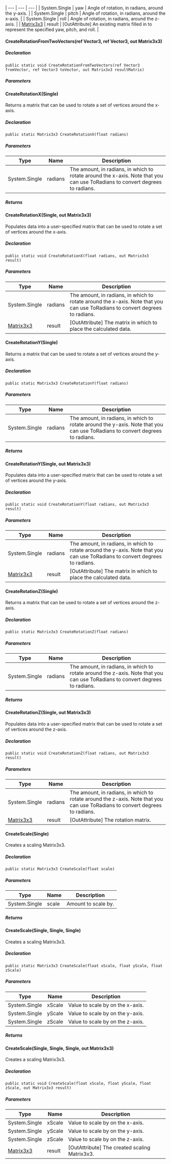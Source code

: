 | --- | --- | --- |
| System.Single | yaw | Angle of rotation, in radians, around the y-axis. |
| System.Single | pitch | Angle of rotation, in radians, around the x-axis. |
| System.Single | roll | Angle of rotation, in radians, around the z-axis. |
| [Matrix3x3](https://keensoftwarehouse.github.io/SpaceEngineersModAPI/api/VRageMath.Matrix3x3.html) | result | \[OutAttribute\] An existing matrix filled in to represent the specified yaw, pitch, and roll. |

#### [](#VRageMath_Matrix3x3_CreateRotationFromTwoVectors_VRageMath_Vector3__VRageMath_Vector3__VRageMath_Matrix3x3__)CreateRotationFromTwoVectors(ref Vector3, ref Vector3, out Matrix3x3)

##### Declaration

```
public static void CreateRotationFromTwoVectors(ref Vector3 fromVector, ref Vector3 toVector, out Matrix3x3 resultMatrix)
```

##### Parameters

#### [](#VRageMath_Matrix3x3_CreateRotationX_System_Single_)CreateRotationX(Single)

Returns a matrix that can be used to rotate a set of vertices around the x-axis.

##### Declaration

```
public static Matrix3x3 CreateRotationX(float radians)
```

##### Parameters

| Type | Name | Description |
| --- | --- | --- |
| System.Single | radians | The amount, in radians, in which to rotate around the x-axis. Note that you can use ToRadians to convert degrees to radians. |

##### Returns

#### [](#VRageMath_Matrix3x3_CreateRotationX_System_Single_VRageMath_Matrix3x3__)CreateRotationX(Single, out Matrix3x3)

Populates data into a user-specified matrix that can be used to rotate a set of vertices around the x-axis.

##### Declaration

```
public static void CreateRotationX(float radians, out Matrix3x3 result)
```

##### Parameters

| Type | Name | Description |
| --- | --- | --- |
| System.Single | radians | The amount, in radians, in which to rotate around the x-axis. Note that you can use ToRadians to convert degrees to radians. |
| [Matrix3x3](https://keensoftwarehouse.github.io/SpaceEngineersModAPI/api/VRageMath.Matrix3x3.html) | result | \[OutAttribute\] The matrix in which to place the calculated data. |

#### [](#VRageMath_Matrix3x3_CreateRotationY_System_Single_)CreateRotationY(Single)

Returns a matrix that can be used to rotate a set of vertices around the y-axis.

##### Declaration

```
public static Matrix3x3 CreateRotationY(float radians)
```

##### Parameters

| Type | Name | Description |
| --- | --- | --- |
| System.Single | radians | The amount, in radians, in which to rotate around the y-axis. Note that you can use ToRadians to convert degrees to radians. |

##### Returns

#### [](#VRageMath_Matrix3x3_CreateRotationY_System_Single_VRageMath_Matrix3x3__)CreateRotationY(Single, out Matrix3x3)

Populates data into a user-specified matrix that can be used to rotate a set of vertices around the y-axis.

##### Declaration

```
public static void CreateRotationY(float radians, out Matrix3x3 result)
```

##### Parameters

| Type | Name | Description |
| --- | --- | --- |
| System.Single | radians | The amount, in radians, in which to rotate around the y-axis. Note that you can use ToRadians to convert degrees to radians. |
| [Matrix3x3](https://keensoftwarehouse.github.io/SpaceEngineersModAPI/api/VRageMath.Matrix3x3.html) | result | \[OutAttribute\] The matrix in which to place the calculated data. |

#### [](#VRageMath_Matrix3x3_CreateRotationZ_System_Single_)CreateRotationZ(Single)

Returns a matrix that can be used to rotate a set of vertices around the z-axis.

##### Declaration

```
public static Matrix3x3 CreateRotationZ(float radians)
```

##### Parameters

| Type | Name | Description |
| --- | --- | --- |
| System.Single | radians | The amount, in radians, in which to rotate around the z-axis. Note that you can use ToRadians to convert degrees to radians. |

##### Returns

#### [](#VRageMath_Matrix3x3_CreateRotationZ_System_Single_VRageMath_Matrix3x3__)CreateRotationZ(Single, out Matrix3x3)

Populates data into a user-specified matrix that can be used to rotate a set of vertices around the z-axis.

##### Declaration

```
public static void CreateRotationZ(float radians, out Matrix3x3 result)
```

##### Parameters

| Type | Name | Description |
| --- | --- | --- |
| System.Single | radians | The amount, in radians, in which to rotate around the z-axis. Note that you can use ToRadians to convert degrees to radians. |
| [Matrix3x3](https://keensoftwarehouse.github.io/SpaceEngineersModAPI/api/VRageMath.Matrix3x3.html) | result | \[OutAttribute\] The rotation matrix. |

#### [](#VRageMath_Matrix3x3_CreateScale_System_Single_)CreateScale(Single)

Creates a scaling Matrix3x3.

##### Declaration

```
public static Matrix3x3 CreateScale(float scale)
```

##### Parameters

| Type | Name | Description |
| --- | --- | --- |
| System.Single | scale | Amount to scale by. |

##### Returns

#### [](#VRageMath_Matrix3x3_CreateScale_System_Single_System_Single_System_Single_)CreateScale(Single, Single, Single)

Creates a scaling Matrix3x3.

##### Declaration

```
public static Matrix3x3 CreateScale(float xScale, float yScale, float zScale)
```

##### Parameters

| Type | Name | Description |
| --- | --- | --- |
| System.Single | xScale | Value to scale by on the x-axis. |
| System.Single | yScale | Value to scale by on the y-axis. |
| System.Single | zScale | Value to scale by on the z-axis. |

##### Returns

#### [](#VRageMath_Matrix3x3_CreateScale_System_Single_System_Single_System_Single_VRageMath_Matrix3x3__)CreateScale(Single, Single, Single, out Matrix3x3)

Creates a scaling Matrix3x3.

##### Declaration

```
public static void CreateScale(float xScale, float yScale, float zScale, out Matrix3x3 result)
```

##### Parameters

| Type | Name | Description |
| --- | --- | --- |
| System.Single | xScale | Value to scale by on the x-axis. |
| System.Single | yScale | Value to scale by on the y-axis. |
| System.Single | zScale | Value to scale by on the z-axis. |
| [Matrix3x3](https://keensoftwarehouse.github.io/SpaceEngineersModAPI/api/VRageMath.Matrix3x3.html) | result | \[OutAttribute\] The created scaling Matrix3x3. |
